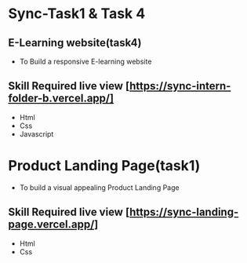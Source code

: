 # Sync-Task1 & Task 4

## E-Learning website(task4)
* To Build a responsive E-learning website
## Skill Required live view [https://sync-intern-folder-b.vercel.app/]
* Html
* Css
* Javascript

# Product Landing Page(task1)

* To build a visual appealing Product Landing Page

## Skill Required live view [https://sync-landing-page.vercel.app/]
* Html
* Css

